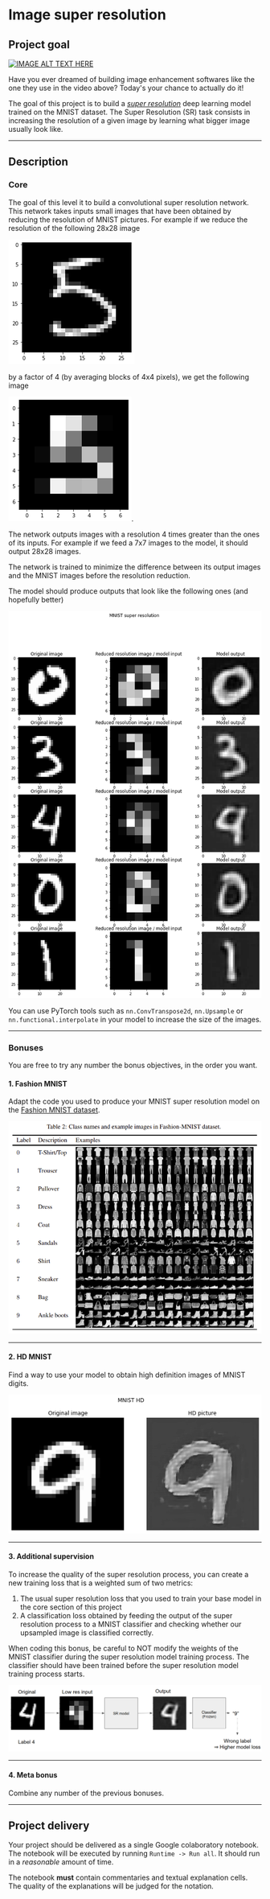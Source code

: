 # Image super resolution

## Project goal

[![IMAGE ALT TEXT HERE](https://img.youtube.com/vi/Vxq9yj2pVWk/0.jpg)](https://www.youtube.com/watch?v=Vxq9yj2pVWk)

Have you ever dreamed of building image enhancement softwares like the
one they use in the video above? Today's your chance to actually do
it!

The goal of this project is to build a [*super
resolution*](https://en.wikipedia.org/wiki/Super-resolution_imaging)
deep learning model trained on the MNIST dataset. The Super Resolution
(SR) task consists in increasing the resolution of a given image by
learning what bigger image usually look like.

___

## Description

### Core

The goal of this level it to build a convolutional super resolution
network. This network takes inputs small images that have been
obtained by reducing the resolution of MNIST pictures. For example if
we reduce the resolution of the following 28x28 image

![MNIST raw image](../figures/mnist_5_raw.png)

by a factor of 4 (by averaging blocks of 4x4 pixels), we get the
following image

![MNIST small image](../figures/mnist_5_small.png).

The network outputs images with a resolution 4 times greater
than the ones of its inputs. For example if we feed a 7x7 images to the
model, it should output 28x28 images.

The network is trained to minimize the difference between its output
images and the MNIST images before the resolution reduction.

The model should produce outputs that look like the following ones
(and hopefully better)

![MNIST Super resolution examples](../figures/mnist_sr_examples.png)

You can use PyTorch tools such as `nn.ConvTranspose2d`, `nn.Upsample`
or `nn.functional.interpolate` in your model to increase the size of
the images.

___

### Bonuses

You are free to try any number the bonus objectives, in the order you
want.

#### 1. Fashion MNIST

Adapt the code you used to produce your MNIST super resolution model
on the [Fashion MNIST dataset](https://arxiv.org/abs/1708.07747).

![Fashion MNIST](../figures/fashion_mnist.png)

___

#### 2. HD MNIST

Find a way to use your model to obtain high definition images of MNIST
digits.

![MNIST HD](../figures/mnist_hd.png)

___

#### 3. Additional supervision

To increase the quality of the super resolution process, you can
create a new training loss that is a weighted sum of two metrics:
 1. The usual super resolution loss that you used to train your base
    model in the core section of this project
 2. A classification loss obtained by feeding the output of the super
    resolution process to a MNIST classifier and checking whether our
    upsampled image is classified correctly.

When coding this bonus, be careful to NOT modify the weights of the
MNIST classifier during the super resolution model training
process. The classifier should have been trained before the super
resolution model training process starts.

![MNIST bonus 3](../figures/mnist_bonus_3.png)

___

#### 4. Meta bonus

Combine any number of the previous bonuses.

___

## Project delivery

Your project should be delivered as a single Google colaboratory
notebook. The notebook will be executed by running `Runtime -> Run
all`. It should run in a *reasonable* amount of time.

The notebook **must** contain commentaries and textual explanation
cells. The quality of the explanations will be judged for the
notation.
